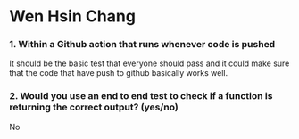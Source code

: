 # Wen Hsin Chang
### 1. Within a Github action that runs whenever code is pushed 
It should be the basic test that everyone should pass and it could make sure that the code that have push to github basically works well.

### 2. Would you use an end to end test to check if a function is returning the correct output? (yes/no)
No



